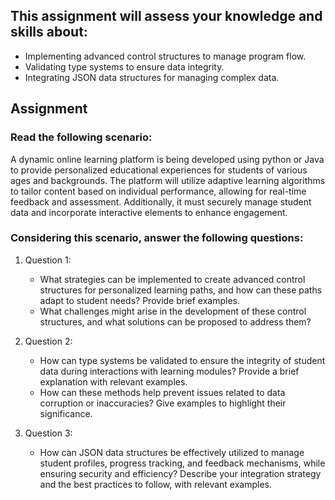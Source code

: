 ## This assignment will assess your knowledge and skills about: 
- Implementing advanced control structures to manage program flow.
- Validating type systems to ensure data integrity.
- Integrating JSON data structures for managing complex data. 

## Assignment
### Read the following scenario: 
A dynamic online learning platform is being developed using python or Java to provide personalized educational experiences for students of various ages and backgrounds. The platform will utilize adaptive learning algorithms to tailor content based on individual performance, allowing for real-time feedback and assessment. Additionally, it must securely manage student data and incorporate interactive elements to enhance engagement. 

### Considering this scenario, answer the following questions: 
1. Question 1:
   - What strategies can be implemented to create advanced control structures for personalized learning paths, and how can these paths adapt to student needs? Provide brief examples.
   - What challenges might arise in the development of these control structures, and what solutions can be proposed to address them? 

2. Question 2: 
   - How can type systems be validated to ensure the integrity of student data during interactions with learning modules? Provide a brief explanation with relevant examples.
   - How can these methods help prevent issues related to data corruption or inaccuracies? Give examples to highlight their significance. 

3. Question 3:
   - How can JSON data structures be effectively utilized to manage student profiles, progress tracking, and feedback mechanisms, while ensuring security and efficiency? Describe your integration strategy and the best practices to follow, with relevant examples.
